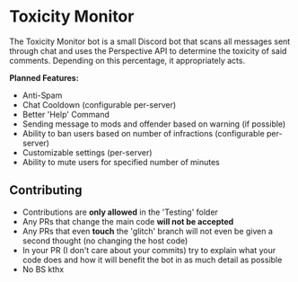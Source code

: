 # Toxicity Monitor

The Toxicity Monitor bot is a small Discord bot that scans all messages sent through chat and uses the Perspective API to determine the toxicity of said comments. Depending on this percentage, it appropriately acts.

**Planned Features:**

- Anti-Spam
- Chat Cooldown (configurable per-server)
- Better 'Help' Command
- Sending message to mods and offender based on warning (if possible)
- Ability to ban users based on number of infractions (configurable per-server)
- Customizable settings (per-server)
- Ability to mute users for specified number of minutes

## Contributing

- Contributions are **only allowed** in the 'Testing' folder
- Any PRs that change the main code **will not be accepted**
- Any PRs that even **touch** the 'glitch' branch will not even be given a second thought (no changing the host code)
- In your PR (I don't care about your commits) try to explain what your code does and how it will benefit the bot in as much detail as possible
- No BS kthx
